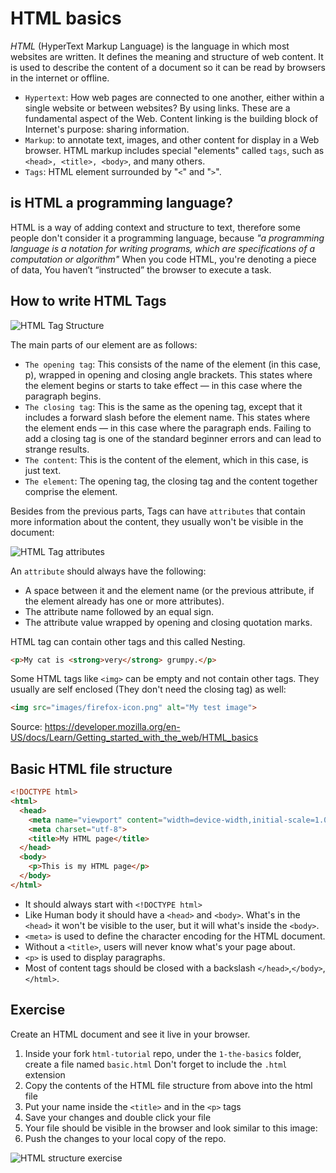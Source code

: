 # HTML basics

*HTML* (HyperText Markup Language) is the language in which most websites are written. It defines the meaning and structure of web content. It is used to describe the content of a document so it can be read by browsers in the internet or offline.

* `Hypertext`: How web pages are connected to one another, either within a single website or between websites? By using links. These are a fundamental aspect of the Web. Content linking is the building block of Internet's purpose: sharing information.
* `Markup`: to annotate text, images, and other content for display in a Web browser. HTML markup includes special "elements" called `tags`, such as ```<head>, <title>, <body>```, and many others.
* `Tags`: HTML element surrounded by "`<`" and "`>`".

## is HTML a programming language?

HTML is a way of adding context and structure to text, therefore some people don't consider it a programming language, because _"a programming language is a notation for writing programs, which are specifications of a computation or algorithm"_ When you code HTML, you're denoting a piece of data, You haven’t “instructed” the browser to execute a task.

## How to write HTML Tags

![HTML Tag Structure](https://mdn.mozillademos.org/files/9347/grumpy-cat-small.png)

The main parts of our element are as follows:

* `The opening tag`: This consists of the name of the element (in this case, p), wrapped in opening and closing angle brackets. This states where the element begins or starts to take effect — in this case where the paragraph begins.
* `The closing tag`: This is the same as the opening tag, except that it includes a forward slash before the element name. This states where the element ends — in this case where the paragraph ends. Failing to add a closing tag is one of the standard beginner errors and can lead to strange results.
* `The content`: This is the content of the element, which in this case, is just text.
* `The element`: The opening tag, the closing tag and the content together comprise the element.

Besides from the previous parts, Tags can have `attributes` that contain more information about the content, they usually won't be visible in the document:

![HTML Tag attributes](https://mdn.mozillademos.org/files/9345/grumpy-cat-attribute-small.png)

An `attribute` should always have the following:

* A space between it and the element name (or the previous attribute, if the element already has one or more attributes).
* The attribute name followed by an equal sign.
* The attribute value wrapped by opening and closing quotation marks.

HTML tag can contain other tags and this called Nesting.

```html
<p>My cat is <strong>very</strong> grumpy.</p>
```

Some HTML tags like `<img>` can be empty and not contain other tags. They usually are self enclosed (They don't need the closing tag) as well:

```html
<img src="images/firefox-icon.png" alt="My test image">
```

Source: https://developer.mozilla.org/en-US/docs/Learn/Getting_started_with_the_web/HTML_basics


## Basic HTML file structure

```html
<!DOCTYPE html>
<html>
  <head>
    <meta name="viewport" content="width=device-width,initial-scale=1.0">
    <meta charset="utf-8">
    <title>My HTML page</title>
  </head>
  <body>
    <p>This is my HTML page</p>
  </body>
</html>
```

* It should always start with `<!DOCTYPE html>`
* Like Human body it should have a `<head>` and `<body>`. What's in the `<head>` it won't be visible to the user, but it will what's inside the `<body>`.
* `<meta>` is used to define the character encoding for the HTML document.
* Without a `<title>`, users will never know what's your page about.
* `<p>` is used to display paragraphs.
* Most of content tags should be closed with a backslash `</head>`,`</body>`,`</html>`.

## Exercise

Create an HTML document and see it live in your browser.

1. Inside your fork `html-tutorial` repo, under the `1-the-basics` folder, create a file named `basic.html` Don't forget to include the `.html` extension
2. Copy the contents of the HTML file structure from above into the html file
3. Put your name inside the `<title>` and in the `<p>` tags
4. Save your changes and double click your file
5. Your file should be visible in the browser and look similar to this image:
6. Push the changes to your local copy of the repo.

![HTML structure exercise](https://user-images.githubusercontent.com/61557537/79169746-d89c6400-7db2-11ea-80b4-940f70d8d235.png)
